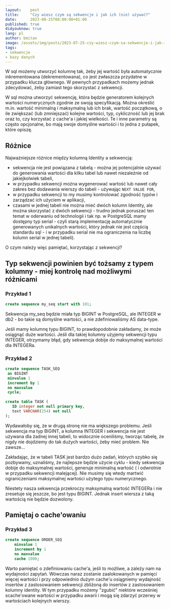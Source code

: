 ```yaml
---
layout:    post
title:     "Czy wiesz czym są sekwencje i jak ich (nie) używać?"
date:      2023-08-25T08:00:00+01:00
published: true
didyouknow: true
lang: pl
author: bmitan
image: /assets/img/posts/2023-07-25-czy-wiesz-czym-sa-sekwencje-i-jak-ich-uzywac/sequence.webp
tags:
- sekwencje
- bazy danych
---
```


W sql możemy utworzyć kolumnę tak, żeby jej wartość była automatycznie inkrementowana (dekrementowana), co jest zwłaszcza przydatne w przypadku klucza głównego. W pewnych przypadkach możemy jednak zdecydować, żeby zamiast tego skorzystać z sekwencji.

W sql można utworzyć sekwencję, która będzie generatorem kolejnych wartości numerycznych zgodnie ze swoją specyfikacją. Można określić m.in. wartość minimalną i maksymalną lub ich brak, wartość początkową, o ile zwiększać (lub zmniejszać) kolejne wartości, typ, cykliczność lub jej brak oraz to, czy korzystać z cache'a i jakiej wielkości. Te i inne parametry są często opcjonalne, bo mają swoje domyślne wartości i to jedna z pułapek, które opiszę.

## Różnice
Najważniejsze różnice między kolumną Identity a sekwencją:

- sekwencja nie jest powiązana z tabelą - można jej potencjalnie używać do generowania wartości dla kilku tabel lub nawet niezależnie od jakiejkolwiek tabeli,
- w przypadku sekwencji można wygenerować wartość lub nawet cały zakres bez dodawania wierszy do tabeli - używając `NEXT VALUE FOR`,
- w przypadku sekwencji to my musimy kontrolować zgodność typów i zarządzać ich użyciem w aplikacji,
- czasami w jednej tabeli nie można mieć dwóch kolumn Identity, ale można skorzystać z dwóch sekwencji - trudno jednak poruszać ten temat w oderwaniu od technologii i tak np. w PostgreSQL mamy dostępny typ serial - czyli starą implementację automatycznie generowanych unikalnych wartości, który jednak nie jest częścią standardu sql - i w przypadku serial nie ma ograniczenia na liczbę kolumn serial w jednej tabeli).

O czym należy więc pamiętać, korzystając z sekwencji?

## Typ sekwencji powinien być tożsamy z typem kolumny - miej kontrolę nad możliwymi różnicami

### Przykład 1
```sql
create sequence my_seq start with 101;
```
Sekwencja my_seq będzie miała typ BIGINT w PostgreSQL, ale INTEGER w db2 - bo takie są domyślne wartości, a nie zdefiniowaliśmy AS data-type.

Jeśli mamy kolumnę typu BIGINT, to prawdopodobnie zakładamy, że może osiągnąć duże wartości. Jeśli dla takiej kolumny użyjemy sekwencji typu INTEGER, otrzymamy błąd, gdy sekwencja dobije do maksymalnej wartości dla INTEGERa.

### Przykład 2
```sql
create sequence TASK_SEQ
 as BIGINT
 minvalue 1
 increment by 1
 no maxvalue
 cycle;
 
create table TASK (
   ID integer not null primary key,
   text VARCHAR(254) not null
);
```

Wydawałoby się, że w drugą stronę nie ma większego problemu. Jeśli sekwencja ma typ BIGINT, a kolumna INTEGER i sekwencja nie jest używana dla żadnej innej tabeli, to widocznie oceniliśmy, tworząc tabelę, że nigdy nie dojdziemy do tak dużych wartości, żeby mieć problem. Nie zawsze...

Zakładając, że w tabeli TASK jest bardzo dużo zadań, których szybko się pozbywamy, uznaliśmy, że najlepsze będzie użycie cyklu - kiedy sekwencja dobije do maksymalnej wartości, generuje minimalną wartość ( i odwrotnie w przypadku sekwencji malejącej). Nie musimy się wtedy martwić ograniczeniami maksymalnej wartości użytego typu numerycznego.

Niestety nasza sekwencja przekroczy maksymalną wartość INTEGERa i nie zresetuje się jeszcze, bo jest typu BIGINT. Jednak insert wiersza z taką wartością nie będzie dozwolony.

## Pamiętaj o cache'owaniu

### Przykład 3
```sql
create sequence ORDER_SEQ
    minvalue 1
    increment by 1
    no maxvalue
    cache 1000;
```
Warto pamiętać o zdefiniowaniu cache'a, jeśli to możliwe, a zależy nam na wydajności zapytań. Wówczas naraz zostanie zaalokowanych w pamięci więcej wartości i przy odpowiednio dużym cache'u osiągniemy wydajność insertów z zastosowaniem sekwencji zbliżoną do insertów z zastosowaniem kolumny identity. W tym przypadku możemy "zgubić" niektóre wcześniej scache'owane wartości w przypadku awarii i mogą się zdarzyć przerwy w wartościach kolejnych wierszy.